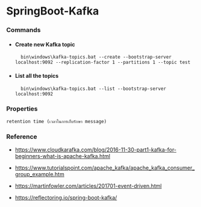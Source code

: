 # SpringBoot-Kafka


    
### Commands

- #### Create new Kafka topic

        bin\windows\kafka-topics.bat --create --bootstrap-server localhost:9092 --replication-factor 1 --partitions 1 --topic test

- #### List all the topics

        bin\windows\kafka-topics.bat --list --bootstrap-server localhost:9092
    
### Properties

    retention time (เวลาในการเก็บรักษา message)

### Reference

- https://www.cloudkarafka.com/blog/2016-11-30-part1-kafka-for-beginners-what-is-apache-kafka.html

- https://www.tutorialspoint.com/apache_kafka/apache_kafka_consumer_group_example.htm

- https://martinfowler.com/articles/201701-event-driven.html

- https://reflectoring.io/spring-boot-kafka/
